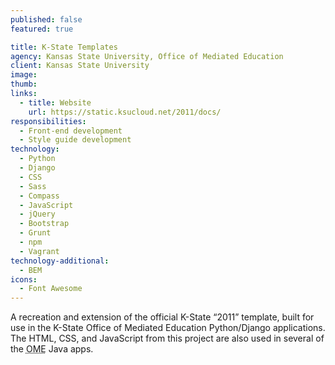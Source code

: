 ```yaml
---
published: false
featured: true

title: K-State Templates
agency: Kansas State University, Office of Mediated Education
client: Kansas State University
image:
thumb:
links:
  - title: Website
    url: https://static.ksucloud.net/2011/docs/
responsibilities:
  - Front-end development
  - Style guide development
technology:
  - Python
  - Django
  - CSS
  - Sass
  - Compass
  - JavaScript
  - jQuery
  - Bootstrap
  - Grunt
  - npm
  - Vagrant
technology-additional:
  - BEM
icons:
  - Font Awesome
---
```


A recreation and extension of the official K-State “2011” template, built for use in the K-State Office of Mediated Education Python/Django applications. The HTML, CSS, and JavaScript from this project are also used in several of the <abbr title="Office of Mediated Education">OME</abbr> Java apps.
